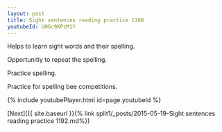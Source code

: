 ```yaml
---
layout: post
title: Sight sentences reading practice 1368
youtubeId: UHGc9KPzM1Y
---
```

 
 
Helps to learn sight words and their spelling.

Opportunitiy to repeat the spelling. 

Practice spelling. 
 
Practice for spelling bee competitions. 
 
{% include youtubePlayer.html id=page.youtubeId %}
 
 

[Next]({{ site.baseurl }}{% link  split1/_posts/2015-05-19-Sight sentences reading practice 1192.md%})
 

